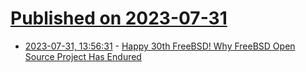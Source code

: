 # [Published on 2023-07-31](index.md)

* [2023-07-31, 13:56:31](https://lobste.rs/s/jbjt7r/happy_30th_freebsd_why_freebsd_open) - [Happy 30th FreeBSD! Why FreeBSD Open Source Project Has Endured](https://aster.cloud/2023/06/16/happy-30th-freebsd-why-the-freebsd-open-source-project-has-endured/)
